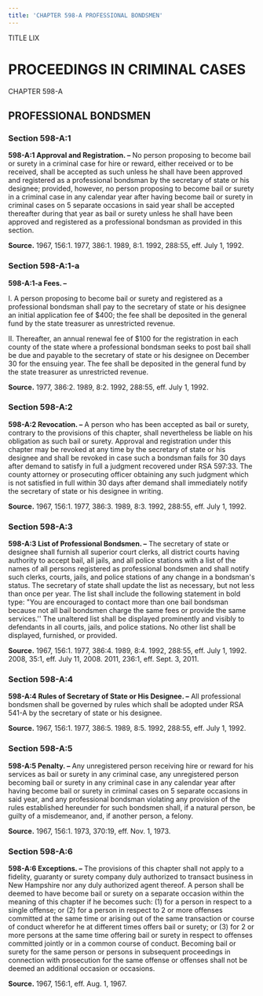 ```yaml
---
title: 'CHAPTER 598-A PROFESSIONAL BONDSMEN'
---
```


TITLE LIX
                                             
PROCEEDINGS IN CRIMINAL CASES
=============================

CHAPTER 598-A
                                             
PROFESSIONAL BONDSMEN
---------------------

### Section 598-A:1

 **598-A:1 Approval and Registration. –** No person proposing to
become bail or surety in a criminal case for hire or reward, either
received or to be received, shall be accepted as such unless he shall
have been approved and registered as a professional bondsman by the
secretary of state or his designee; provided, however, no person
proposing to become bail or surety in a criminal case in any calendar
year after having become bail or surety in criminal cases on 5 separate
occasions in said year shall be accepted thereafter during that year as
bail or surety unless he shall have been approved and registered as a
professional bondsman as provided in this section.

**Source.** 1967, 156:1. 1977, 386:1. 1989, 8:1. 1992, 288:55, eff. July
1, 1992.

### Section 598-A:1-a

 **598-A:1-a Fees. –**
                                             
 I. A person proposing to become bail or surety and registered as a
professional bondsman shall pay to the secretary of state or his
designee an initial application fee of 
                                             $400; the fee shall be deposited
in the general fund by the state treasurer as unrestricted revenue.
                                             
 II. Thereafter, an annual renewal fee of 
                                             $100 for the registration
in each county of the state where a professional bondsman seeks to post
bail shall be due and payable to the secretary of state or his designee
on December 30 for the ensuing year. The fee shall be deposited in the
general fund by the state treasurer as unrestricted revenue.

**Source.** 1977, 386:2. 1989, 8:2. 1992, 288:55, eff. July 1, 1992.

### Section 598-A:2

 **598-A:2 Revocation. –** A person who has been accepted as bail or
surety, contrary to the provisions of this chapter, shall nevertheless
be liable on his obligation as such bail or surety. Approval and
registration under this chapter may be revoked at any time by the
secretary of state or his designee and shall be revoked in case such a
bondsman fails for 30 days after demand to satisfy in full a judgment
recovered under RSA 597:33. The county attorney or prosecuting officer
obtaining any such judgment which is not satisfied in full within 30
days after demand shall immediately notify the secretary of state or his
designee in writing.

**Source.** 1967, 156:1. 1977, 386:3. 1989, 8:3. 1992, 288:55, eff. July
1, 1992.

### Section 598-A:3

 **598-A:3 List of Professional Bondsmen. –** The secretary of state
or designee shall furnish all superior court clerks, all district courts
having authority to accept bail, all jails, and all police stations with
a list of the names of all persons registered as professional bondsmen
and shall notify such clerks, courts, jails, and police stations of any
change in a bondsman's status. The secretary of state shall update the
list as necessary, but not less than once per year. The list shall
include the following statement in bold type: "You are encouraged to
contact more than one bail bondsman because not all bail bondsmen charge
the same fees or provide the same services.'' The unaltered list shall
be displayed prominently and visibly to defendants in all courts, jails,
and police stations. No other list shall be displayed, furnished, or
provided.

**Source.** 1967, 156:1. 1977, 386:4. 1989, 8:4. 1992, 288:55, eff. July
1, 1992. 2008, 35:1, eff. July 11, 2008. 2011, 236:1, eff. Sept. 3,
2011.

### Section 598-A:4

 **598-A:4 Rules of Secretary of State or His Designee. –** All
professional bondsmen shall be governed by rules which shall be adopted
under RSA 541-A by the secretary of state or his designee.

**Source.** 1967, 156:1. 1977, 386:5. 1989, 8:5. 1992, 288:55, eff. July
1, 1992.

### Section 598-A:5

 **598-A:5 Penalty. –** Any unregistered person receiving hire or
reward for his services as bail or surety in any criminal case, any
unregistered person becoming bail or surety in any criminal case in any
calendar year after having become bail or surety in criminal cases on 5
separate occasions in said year, and any professional bondsman violating
any provision of the rules established hereunder for such bondsmen
shall, if a natural person, be guilty of a misdemeanor, and, if another
person, a felony.

**Source.** 1967, 156:1. 1973, 370:19, eff. Nov. 1, 1973.

### Section 598-A:6

 **598-A:6 Exceptions. –** The provisions of this chapter shall not
apply to a fidelity, guaranty or surety company duly authorized to
transact business in New Hampshire nor any duly authorized agent
thereof. A person shall be deemed to have become bail or surety on a
separate occasion within the meaning of this chapter if he becomes such:
(1) for a person in respect to a single offense; or (2) for a person in
respect to 2 or more offenses committed at the same time or arising out
of the same transaction or course of conduct wherefor he at different
times offers bail or surety; or (3) for 2 or more persons at the same
time offering bail or surety in respect to offenses committed jointly or
in a common course of conduct. Becoming bail or surety for the same
person or persons in subsequent proceedings in connection with
prosecution for the same offense or offenses shall not be deemed an
additional occasion or occasions.

**Source.** 1967, 156:1, eff. Aug. 1, 1967.

